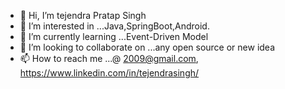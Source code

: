 - 👋 Hi, I’m tejendra Pratap Singh
- 👀 I’m interested in ...Java,SpringBoot,Android.
- 🌱 I’m currently learning ...Event-Driven Model
- 💞️ I’m looking to collaborate on ...any open source or new idea
- 📫 How to reach me ...@ 2009@gmail.com, https://www.linkedin.com/in/tejendrasingh/

<!---
tejendra2009/tejendra2009 is a ✨ special ✨ repository because its `README.md` (this file) appears on your GitHub profile.
You can click the Preview link to take a look at your changes.
--->
